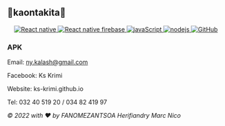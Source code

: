 ## 🚀kaontakita🚀

<div align="center">

<!-- React native version -->
<a href="https://react-native.com/en/">
    <img src="https://img.shields.io/static/v1?label=React%20native&message=0.68.2&logo=React&color=61DAFB&logoColor=61DAFB"
    alt="React native" />
</a>

<!-- React native firebase version -->
<a href="https://firebase.org/en/">
    <img src="https://img.shields.io/static/v1?label=React%20native%20firebase&message=14.11.0.6&logo=react&color=FFCA28&logoColor=FFCA28"
    alt="React native firebase" />
</a>

<!-- javaScript version -->
<a href="https://javaScript.org/en/">
    <img src=" https://img.shields.io/static/v1?label=javaScript&message=es6&logo=JavaScript&color=F7DF1E&logoColor=F7DF1E"
    alt="javaScript" />
</a>

<!-- Node version -->
<a href="https://nodejs.org/en/">
    <img src="https://img.shields.io/static/v1?label=Node.js&message=14.17.6&logo=Node.js&color=339933&logoColor=339933"
    alt="nodejs" />
</a>

<!-- GitHub version -->
<a href="https://githhub.io/ks-krimi/">
    <img src="https://img.shields.io/static/v1?label=GitHub&message=ks-krimi&logo=GitHub&color=181717&logoColor=181717"
    alt="GitHub" />
</a>

</div>

### APK

Email: ny.kalash@gmail.com

Facebook: Ks Krimi

Website: ks-krimi.github.io

Tel: 032 40 519 20 / 034 82 419 97

_© 2022 with ❤️ by FANOMEZANTSOA Herifiandry Marc Nico_
